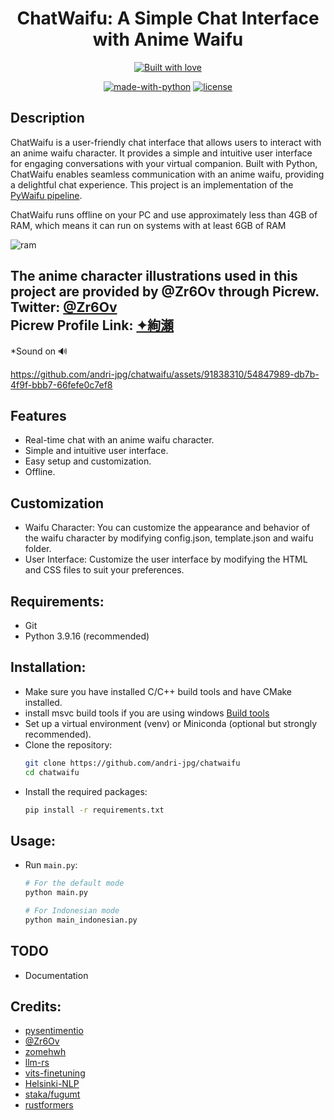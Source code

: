 <div align="center">
  <h1>ChatWaifu: A Simple Chat Interface with Anime Waifu</h1>
  <p>
    <a href="https://github.com/andri-jpg/chatwaifu"><img src="https://forthebadge.com/images/badges/built-with-love.svg" alt="Built with love"></a>
  </p>
  
  [![made-with-python](https://img.shields.io/badge/Made%20with-Python-1f425f.svg)](https://www.python.org/)
  [![license](https://img.shields.io/github/license/andri-jpg/chatwaifu)](LICENSE)
</div>

## Description

ChatWaifu is a user-friendly chat interface that allows users to interact with an anime waifu character. It provides a simple and intuitive user interface for engaging conversations with your virtual companion. Built with Python, ChatWaifu enables seamless communication with an anime waifu, providing a delightful chat experience. This project is an implementation of the [PyWaifu pipeline](https://www.github.com/andri-jpg/PyWaifu).

ChatWaifu runs offline on your PC and use approximately less than 4GB of RAM, which means it can run on systems with at least 6GB of RAM

![ram](https://github.com/andri-jpg/chatwaifu/assets/91838310/22a23c24-fb4e-481f-ae9d-c29df3cd9dee)

## The anime character illustrations used in this project are provided by @Zr6Ov through Picrew. <br> Twitter: [@Zr6Ov](https://twitter.com/Zr6Ov) <br> Picrew Profile Link: [✦絢瀬](https://picrew.me/en/search/creator?crid=1560771)

*Sound on 🔊


https://github.com/andri-jpg/chatwaifu/assets/91838310/54847989-db7b-4f9f-bbb7-66fefe0c7ef8


## Features

- Real-time chat with an anime waifu character.
- Simple and intuitive user interface.
- Easy setup and customization.
- Offline.

## Customization
- Waifu Character: You can customize the appearance and behavior of the waifu character by modifying config.json, template.json and waifu folder.
- User Interface: Customize the user interface by modifying the HTML and CSS files to suit your preferences.

## Requirements:
- Git
- Python 3.9.16 (recommended)

## Installation:
- Make sure you have installed C/C++ build tools and have CMake installed.
- install msvc build tools if you are using windows [Build tools](https://aka.ms/vs/17/release/vs_BuildTools.exe)
- Set up a virtual environment (venv) or Miniconda (optional but strongly recommended).
- Clone the repository:
  ```bash
  git clone https://github.com/andri-jpg/chatwaifu
  cd chatwaifu
  ```
- Install the required packages:
  ```bash
  pip install -r requirements.txt
  
  ```

## Usage:
- Run `main.py`:
  ```bash
  # For the default mode
  python main.py

  # For Indonesian mode
  python main_indonesian.py
  ```

## TODO
- Documentation

## Credits:
- [pysentimentio](https://github.com/pysentimiento)
- [@Zr6Ov](https://twitter.com/Zr6Ov)
- [zomehwh](https://huggingface.co/spaces/zomehwh/vits-models)
- [llm-rs](https://github.com/LLukas22/llm-rs-python)
- [vits-finetuning](https://github.com/SayaSS/vits-finetuning)
- [Helsinki-NLP](https://huggingface.co/Helsinki-NLP)
- [staka/fugumt](https://huggingface.co/staka/fugumt-ja-en)
- [rustformers](https://github.com/rustformers/llm)
